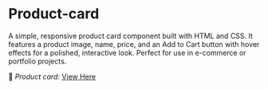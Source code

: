 # Product-card
A simple, responsive product card component built with HTML and CSS. It features a product image, name, price, and an Add to Cart button with hover effects for a polished, interactive look. Perfect for use in e-commerce or portfolio projects.

🔗 *Product card:* [View Here](https://princekyei.github.io/Product-card/) 
